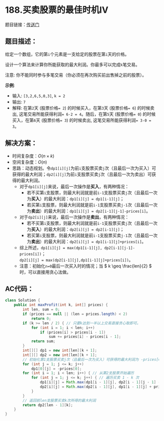 # 188.买卖股票的最佳时机IV
题目链接：[传送门](https://leetcode-cn.com/problems/best-time-to-buy-and-sell-stock-iv/)

## 题目描述：
给定一个数组，它的第`i`个元素是一支给定的股票在第`i`天的价格。

设计一个算法来计算你所能获取的最大利润。你最多可以完成`k`笔交易。

注意: 你不能同时参与多笔交易（你必须在再次购买前出售掉之前的股票）。

**示例**:

- 输入: `[3,2,6,5,0,3]`, `k = 2`
- 输出: `7`
- 解释: 在第`2`天 (股票价格`= 2`) 的时候买入，在第`3`天 (股票价格`= 6`) 的时候卖出, 这笔交易所能获得利润`= 6-2 = 4`。随后，在第`5`天 (股票价格`= 0`) 的时候买入，在第`6`天 (股票价格`= 3`) 的时候卖出, 这笔交易所能获得利润`= 3-0 = 3`。 

## 解决方案：
- 时间复杂度：$O(n \times k)$
- 空间复杂度：$O(n)$
- 思路：动态规划。令`dp1[i][j]`为前`i`支股票买卖`j`次（且最后一次为买入）可获得的最大利润；`dp2[i][j]`为前`i`支股票买卖`j`次（且最后一次为卖出）可获得的最大利润。
    - 对于`dp1[i][j]`来说，最后一次操作是**买入**，有两种情况：
        - 若不买第`i`支股票，则最大利润就是前`i-1`支股票买卖`j`次（且最后一次为**买入**）的最大利润：`dp1[i][j] = dp1[i-1][j]`；
        - 若买第`i`支股票，则最大利润就是前`i-1`支股票买卖`j-1`次（且最后一次为**卖出**）的最大利润：`dp1[i][j] = dp2[i-1][j-1]-prices[i]`。
    - 对于`dp2[i][j]`来说，最后一次操作是**卖出**，有两种情况：
        - 若不买第`i`支股票，则最大利润就是前`i-1`支股票买卖`j`次（且最后一次为**买入**）的最大利润：`dp2[i][j] = dp2[i-1][j]`；
        - 若买第`i`支股票，则最大利润就是前`i-1`支股票买卖`j-1`次（且最后一次为**卖出**）的最大利润：`dp2[i][j] = dp1[i-1][j]+prices[i]`。
    - 综上所述，`dp1[i][j] = max(dp1[i-1][j], dp2[i-1][j-1]-prices[i])`；<br>
    `dp2[i][j] = max(dp2[i-1][j],dp1[i-1][j]+prices[i])`。
    - 注意：初始化`n=0`最后一次买入时的情况；当 $ k \geq \frac{len}{2} $ 时，可以直接用贪心法做。

## AC代码：
```java
class Solution {
	public int maxProfit(int k, int[] prices) {
		int len, sum = 0;
		if (prices == null || (len = prices.length) < 2)
			return 0;
		if (k >= len / 2) { // 只要k达到一半以上交易直接贪心取即可。
			for (int i = 1; i < len; i++)
				if (prices[i] > prices[i - 1])
					sum += prices[i] - prices[i - 1];
			return sum;
		}
		int[][] dp1 = new int[len][k + 1];
		int[][] dp2 = new int[len][k + 1];
		// 初始化第1支股票买卖j次（且最后一次为买入）可获得的最大利润为 -prices[0]，最坏情况下就买了一次，亏了 -prices[0]
		for (int j = 1; j <= k; j++)
			dp1[0][j] = -prices[0];
		for (int i = 1; i < len; i++) { // 从第2支股票开始遍历
			for (int j = 1; j <= k; j++) { // 遍历买卖 1 - k 次
				dp1[i][j] = Math.max(dp1[i - 1][j], dp2[i - 1][j - 1] - prices[i]);
				dp2[i][j] = Math.max(dp2[i - 1][j], dp1[i - 1][j] + prices[i]);
			}
		}
        // 返回前len支股票买卖k次所得的最大利润
		return dp2[len - 1][k];
	}
}
```

